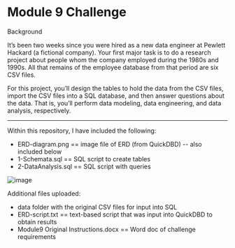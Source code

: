 # Module 9 Challenge

Background

It’s been two weeks since you were hired as a new data engineer at Pewlett Hackard (a fictional company). Your first major task is to do a research project about people whom the company employed during the 1980s and 1990s. All that remains of the employee database from that period are six CSV files.

For this project, you’ll design the tables to hold the data from the CSV files, import the CSV files into a SQL database, and then answer questions about the data. That is, you’ll perform data modeling, data engineering, and data analysis, respectively.

----------------------------------------------------------------------------------------------------------

Within this repository, I have included the following:

 - ERD-diagram.png == image file of ERD (from QuickDBD) -- also included below
 - 1-Schemata.sql == SQL script to create tables
 - 2-DataAnalysis.sql == SQL script with queries


![image](https://github.com/mark-helotie/sql-challenge/assets/43053988/8a692cdb-0c6e-45a2-9774-1054f8d3ab87)


Additional files uploaded:

  - data folder with the original CSV files for input into SQL
  - ERD-script.txt == text-based script that was input into QuickDBD to obtain results
  - Module9 Original Instructions.docx == Word doc of challenge requirements

